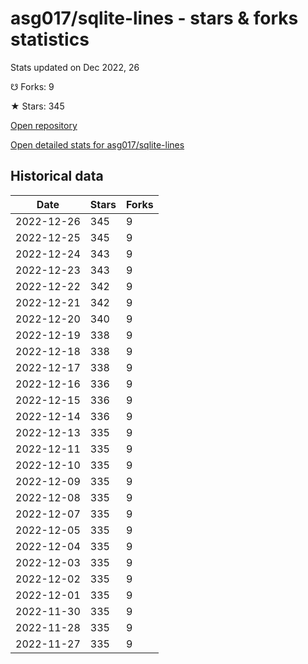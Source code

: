 # asg017/sqlite-lines - stars & forks statistics

Stats updated on Dec 2022, 26

☋ Forks: 9

★ Stars: 345

[Open repository](https://github.com/asg017/sqlite-lines)

[Open detailed stats for asg017/sqlite-lines](https://reviewgithub.com/rep/asg017/sqlite-lines)

## Historical data
| Date | Stars | Forks |
|------|-------|-------|
| 2022-12-26 | 345 | 9 | 
| 2022-12-25 | 345 | 9 | 
| 2022-12-24 | 343 | 9 | 
| 2022-12-23 | 343 | 9 | 
| 2022-12-22 | 342 | 9 | 
| 2022-12-21 | 342 | 9 | 
| 2022-12-20 | 340 | 9 | 
| 2022-12-19 | 338 | 9 | 
| 2022-12-18 | 338 | 9 | 
| 2022-12-17 | 338 | 9 | 
| 2022-12-16 | 336 | 9 | 
| 2022-12-15 | 336 | 9 | 
| 2022-12-14 | 336 | 9 | 
| 2022-12-13 | 335 | 9 | 
| 2022-12-11 | 335 | 9 | 
| 2022-12-10 | 335 | 9 | 
| 2022-12-09 | 335 | 9 | 
| 2022-12-08 | 335 | 9 | 
| 2022-12-07 | 335 | 9 | 
| 2022-12-05 | 335 | 9 | 
| 2022-12-04 | 335 | 9 | 
| 2022-12-03 | 335 | 9 | 
| 2022-12-02 | 335 | 9 | 
| 2022-12-01 | 335 | 9 | 
| 2022-11-30 | 335 | 9 | 
| 2022-11-28 | 335 | 9 | 
| 2022-11-27 | 335 | 9 | 

